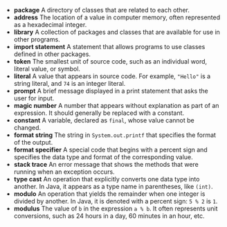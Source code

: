 * **package** A directory of classes that are related to each other.
* **address** The location of a value in computer memory, often represented as a hexadecimal integer.
* **library** A collection of packages and classes that are available for use in other programs.
* **import statement** A statement that allows programs to use classes defined in other packages.
* **token** The smallest unit of source code, such as an individual word, literal value, or symbol.
* **literal** A value that appears in source code. For example, `"Hello"` is a string literal, and `74` is an integer literal.
* **prompt** A brief message displayed in a print statement that asks the user for input.
* **magic number** A number that appears without explanation as part of an expression. It should generally be replaced with a constant.
* **constant** A variable, declared as `final`, whose value cannot be changed.
* **format string** The string in `System.out.printf` that specifies the format of the output.
* **format specifier** A special code that begins with a percent sign and specifies the data type and format of the corresponding value.
* **stack trace** An error message that shows the methods that were running when an exception occurs.
* **type cast** An operation that explicitly converts one data type into another. In Java, it appears as a type name in parentheses, like `(int)`.
* **modulo** An operation that yields the remainder when one integer is divided by another. In Java, it is denoted with a percent sign: `5 % 2` is `1`.
* **modulus** The value of `b` in the expression `a % b`. It often represents unit conversions, such as 24 hours in a day, 60 minutes in an hour, etc.
